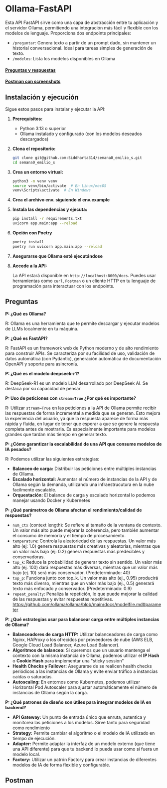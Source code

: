 # Ollama-FastAPI

Esta API FastAPI sirve como una capa de abstracción entre tu aplicación y el servidor Ollama, permitiendo una integración más fácil y flexible con los modelos de lenguaje. Proporciona dos endpoints principales:

*   `/preguntar`:  Genera texto a partir de un prompt dado, sin mantener un historial conversacional. Ideal para tareas simples de generación de texto.
*   `/modelos`: Lista los modelos disponibles en Ollama


####  [Preguntas y respuestas](#preguntas)
####  [Postman con screenshots](#postman)


## Instalación y ejecución

Sigue estos pasos para instalar y ejecutar la API:

1.  **Prerequisitos:**
    *   Python 3.13 o superior
    *   Ollama instalado y configurado (con los modelos deseados descargados)

2.  **Clona el repositorio:**

    ```bash
    git clone git@github.com:Siddharta314/semana0_emilio_s.git
    cd semana0_emilio_s
    ```

3.  **Crea un entorno virtual:**

    ```bash
    python3 -m venv venv
    source venv/bin/activate  # En Linux/macOS
    venv\Scripts\activate  # En Windows
    ```
4.  **Crea el archivo env. siguiendo el env.example**


5.  **Instala las dependencias y ejecuta:**

    ```bash
    pip install -r requirements.txt
	uvicorn app.main:app --reload
    ```

6.  **Opción con Poetry**

    ```bash
    poetry install
	poetry run uvicorn app.main:app --reload
    ```

7. **Asegurarse que Ollama esté ejecutándose**

8.  **Accede a la API:**

    La API estará disponible en `http://localhost:8000/docs`.  Puedes usar herramientas como `curl`, `Postman` o un cliente HTTP en tu lenguaje de programación para interactuar con los endpoints.



## Preguntas


**P: ¿Qué es Ollama?**

R: Ollama es una herramienta que te permite descargar y ejecutar modelos de LLMs localmente en tu máquina.

**P: ¿Qué es FastAPI?**

R: FastAPI es un framework web de Python moderno y de alto rendimiento para construir APIs. Se caracteriza por su facilidad de uso, validación de datos automática (con Pydantic), generación automática de documentación OpenAPI y soporte para asincronía.

**P: ¿Qué es el modelo deepseek-r1?**

R: DeepSeek-R1 es un modelo LLM desarrollado por DeepSeek AI. Se destaca por su capacidad de pensar  

**P: Uso de peticiones con `stream=True` ¿Por qué es importante?**

R: Utilizar `stream=True` en las peticiones a la API de Ollama permite recibir las respuestas de forma incremental a medida que se generan. Esto mejora la experiencia del usuario, ya que la respuesta aparece de forma más rápida y fluida, en lugar de tener que esperar a que se genere la respuesta completa antes de mostrarla. Es especialmente importante para modelos grandes que tardan más tiempo en generar texto.

**P: ¿Cómo garantizar la escalabilidad de una API que consume modelos de IA pesados?**

R: Podemos utilizar las siguientes estrategias:
*   **Balanceo de carga:** Distribuir las peticiones entre múltiples instancias de Ollama.
*   **Escalado horizontal:** Aumentar el número de instancias de la API y de Ollama según la demanda, utilizando una infraestrucutura en la nube facilmente escalable.
*   **Orquestación:** El balance de carga y escalado horizontal lo podemos manejar usando Docker y Kubernetes



**P: ¿Qué parámetros de Ollama afectan el rendimiento/calidad de respuestas?**

*   `num_ctx` (context length): Se refiere al tamaño de la ventana de contexto. Un valor más alto puede mejorar la coherencia, pero también aumentar el consumo de memoria y el tiempo de procesamiento.
*   `temperature`: Controla la aleatoriedad de las respuestas. Un valor más alto (ej: 1.0) genera respuestas más creativas y aleatorias, mientras que un valor más bajo (ej: 0.2) genera respuestas más predecibles y conservadoras.
*   `top_k`: Reduce la probabilidad de generar texto sin sentido. Un valor más alto (ej. 100) dará respuestas más diversas, mientras que un valor más bajo (ej. 10) será más conservador. (Predeterminado: 40)
*   `top_p`: Funciona junto con top_k. Un valor más alto (ej., 0.95) producirá texto más diverso, mientras que un valor más bajo (ej., 0.5) generará texto más enfocado y conservador. (Predeterminado: 0.9)
*   `repeat_penalty`: Penaliza la repetición, lo que puede mejorar la calidad de las respuestas y evitar respuestas repetitivas.
https://github.com/ollama/ollama/blob/main/docs/modelfile.md#parameter

**P: ¿Qué estrategias usar para balancear carga entre múltiples instancias de Ollama?**

*   **Balanceadores de carga HTTP:** Utilizar balanceadores de carga como Nginx, HAProxy o los ofrecidos por proveedores de nube (AWS ELB, Google Cloud Load Balancer, Azure Load Balancer).
*   **Algoritmos de balanceo:** Si queremos que un usuario mantenga el contexto con la misma instancia de Ollama, podemos utilizar el **IP Hash** o **Cookie Hash** para implementar una "sticky session"
* **Health Checks y Failover:** Asegurarse de se realicen health checks periódicos a las instancias de Ollama y evite enviar tráfico a instancias caídas o saturadas.
* **Autoscaling:** En entornos como Kubernetes, podemos utilizar Horizontal Pod Autoscaler para ajustar automáticamente el número de instancias de Ollama según la carga.


**P: ¿Qué patrones de diseño son útiles para integrar modelos de IA en backend?**

* **API Gateway:** Un punto de entrada único que enruta, autentica y monitorea las peticiones a los modelos. Sirve tanto para seguridad como rendimiento
*   **Strategy:**  Permite cambiar el algoritmo o el modelo de IA utilizado en tiempo de ejecución.
*   **Adapter:**  Permite adaptar la interfaz de un modelo externo (que tiene una API diferente) para que tu backend lo pueda usar como si fuera un modelo local.
*   **Factory:** Utilizar un patrón Factory para crear instancias de diferentes modelos de IA de forma flexible y configurable.



## Postman
